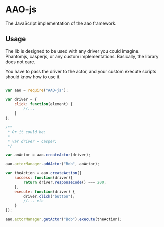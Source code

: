 # AAO-js #

The JavaScript implementation of the aao framework.

## Usage ##
The lib is designed to be used with any driver you could imagine.
Phantomjs, casperjs, or any custom implementations.
Basically, the library does not care.

You have to pass the driver to the actor, and your custom execute scripts should
know how to use it.


```javascript

var aao = require("AAO-js");

var driver = {
	click: function(element) {
		//...
	}
};

/**
 * Or it could be:
 *
 * var driver = casper;
 */

var anActor = aao.createActor(driver);

aao.actorManager.addActor("Bob", anActor);

var theAction = aao.createAction({
	success: function(driver){
		return driver.responseCode() === 200;
	},
	execute: function(driver) {
	 	driver.click("button");
	 	//... etc
	}
});

aao.actorManager.getActor("Bob").execute(theAction);

```
